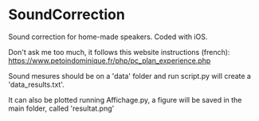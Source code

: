 # SoundCorrection
Sound correction for home-made speakers. Coded with iOS.

Don't ask me too much, it follows this website instructions (french): https://www.petoindominique.fr/php/pc_plan_experience.php

Sound mesures should be on a 'data' folder and run script.py will create a 'data_results.txt'.

It can also be plotted running Affichage.py, a figure will be saved in the main folder, called 'resultat.png'

